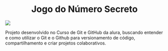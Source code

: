 <h1 align="center"> Jogo do Número Secreto </h1>
<img loading="lazy" src="http://img.shields.io/static/v1?label=STATUS&message=EM%20DESENVOLVIMENTO&color=GREEN&style=for-the-badge"/>

<p>Projeto desenvolvido no Curso de Git e GitHub da alura, buscando entender e como utilizar o Git e o Github para versionamento de código, compartilhamento e criar projetos colaborativos.</p>
